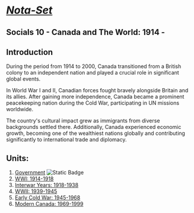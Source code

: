 # [***Nota-Set***](index.md)
## <i class="fa-solid fa-globe"></i> Socials 10 - Canada and The World: 1914 - 
## **Introduction**

During the period from 1914 to 2000, Canada transitioned from a British colony to an independent nation and played a crucial role in significant global events. 

In World War I and II, Canadian forces fought bravely alongside Britain and its allies. After gaining more independence, Canada became a prominent peacekeeping nation during the Cold War, participating in UN missions worldwide. 
    
The country's cultural impact grew as immigrants from diverse backgrounds settled there. Additionally, Canada experienced economic growth, becoming one of the wealthiest nations globally and contributing significantly to international trade and diplomacy.

## **Units**:
1. [<i class="fa-solid fa-landmark-flag"></i> Government](/ss10/gov.html) ![Static Badge](https://img.shields.io/badge/NoMD_ZM_Compliance-Compliant-green?logo=adguard)
2. [<i class="fa-solid fa-person-military-rifle"></i> WWI: 1914-1918](/ss10/wwi.md)
3. [<i class="fa-solid fa-money-bill-wheat"></i> Interwar Years: 1918-1938](/ss10/int.md)
4. [<i class="fa-solid fa-circle-radiation"></i> WWII: 1939-1945](/ss10/wwii.md)
5. [<i class="fa-solid fa-user-secret"></i> Early Cold War: 1945-1968](/ss10/cold.md)
6. [<i class="fa-brands fa-canadian-maple-leaf"></i> Modern Canada: 1969-1999](/ss10/can.md)

<link rel="stylesheet" href="https://cdnjs.cloudflare.com/ajax/libs/font-awesome/6.3.0/css/all.min.css">